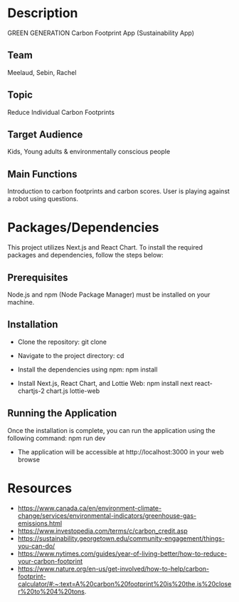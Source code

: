 # Description
GREEN GENERATION Carbon Footprint App (Sustainability App)

## Team
Meelaud, Sebin, Rachel

## Topic
Reduce Individual Carbon Footprints

## Target Audience
Kids, Young adults & environmentally conscious people

## Main Functions
Introduction to carbon footprints and carbon scores. User is playing against a robot using questions.
 
# Packages/Dependencies
This project utilizes Next.js and React Chart. To install the required packages and dependencies, follow the steps below:

## Prerequisites
Node.js and npm (Node Package Manager) must be installed on your machine.

## Installation
- Clone the repository: git clone <repository-url>
 
- Navigate to the project directory: cd <project-directory>
 
- Install the dependencies using npm: npm install
 
- Install Next.js, React Chart, and Lottie Web: npm install next react-chartjs-2 chart.js lottie-web
 
## Running the Application
Once the installation is complete, you can run the application using the following command: npm run dev
 
- The application will be accessible at http://localhost:3000 in your web browse
 
# Resources
- https://www.canada.ca/en/environment-climate-change/services/environmental-indicators/greenhouse-gas-emissions.html
- https://www.investopedia.com/terms/c/carbon_credit.asp
- https://sustainability.georgetown.edu/community-engagement/things-you-can-do/
- https://www.nytimes.com/guides/year-of-living-better/how-to-reduce-your-carbon-footprint
- https://www.nature.org/en-us/get-involved/how-to-help/carbon-footprint-calculator/#:~:text=A%20carbon%20footprint%20is%20the,is%20closer%20to%204%20tons.

